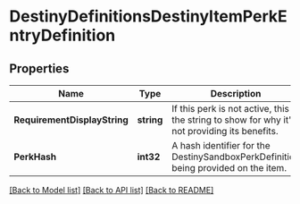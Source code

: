 # DestinyDefinitionsDestinyItemPerkEntryDefinition

## Properties
Name | Type | Description | Notes
------------ | ------------- | ------------- | -------------
**RequirementDisplayString** | **string** | If this perk is not active, this is the string to show for why it&#39;s not providing its benefits. | [optional] [default to null]
**PerkHash** | **int32** | A hash identifier for the DestinySandboxPerkDefinition being provided on the item. | [optional] [default to null]

[[Back to Model list]](../README.md#documentation-for-models) [[Back to API list]](../README.md#documentation-for-api-endpoints) [[Back to README]](../README.md)


